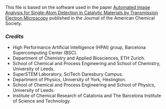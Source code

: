 This file is based on the software used in the paper [Automated Image Analysis for Single-Atom Detection in Catalytic Materials by Transmission Electron Microscopy](https://pubs.acs.org/doi/10.1021/jacs.1c12466) published in the Journal of the American Chemical Society.


### _Credits_
 - High Performance Artificial Intelligence (HPAI) group, Barcelona Supercomputing Center (BSC).
 - Department of Chemistry and Applied Biosciences, ETH Zurich.
 - School of Chemical and Process Engineering and School of Chemistry, University of Leeds.
 - SuperSTEM Laboratory, SciTech Daresbury Campus.
 - Department of Physics, University of York, Heslington.
 - School of Chemical and Process Engineering and School of Physics, University of Leeds.
 - Institute of Chemical Research of Catalonia and The Barcelona Institute of Science and Technology.

